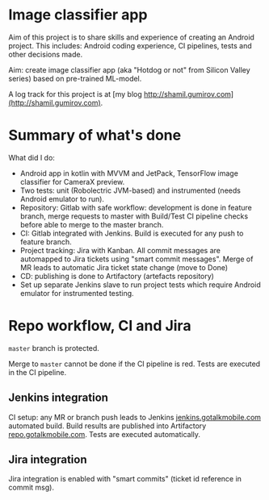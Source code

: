 # Image classifier app

Aim of this project is to share skills and experience of creating an Android
project. This includes: Android coding experience, CI pipelines, tests and other
decisions made.

Aim: create image classifier app (aka "Hotdog or not" from Silicon Valley
series) based on pre-trained ML-model.

A log track for this project is at
[my blog http://shamil.gumirov.com](http://shamil.gumirov.com).

# Summary of what's done

What did I do:
* Android app in kotlin with MVVM and JetPack, TensorFlow image classifier for CameraX preview.
* Two tests: unit (Robolectric JVM-based) and instrumented (needs Android emulator to run).
* Repository: Gitlab with safe workflow: development is done in feature branch, merge requests to master with Build/Test CI pipeline checks before able to merge to the master branch.
* CI: Gitlab integrated with Jenkins. Build is executed for any push to feature branch.
* Project tracking: Jira with Kanban. All commit messages are automapped to Jira tickets using "smart commit messages". Merge of MR leads to automatic Jira ticket state change (move to Done)
* CD: publishing is done to Artifactory (artefacts repository)
* Set up separate Jenkins slave to run project tests which require Android emulator for instrumented testing.

# Repo workflow, CI and Jira

`master` branch is protected.

Merge to `master` cannot be done if the CI pipeline is red. Tests are executed
in the CI pipeline.

## Jenkins integration

CI setup: any MR or branch push leads to 
Jenkins [jenkins.gotalkmobile.com](https://jenkins.gotalkmobile.com) automated 
build. Build results are published into Artifactory
[repo.gotalkmobile.com](https://repo.gotalkmobile.com). Tests are executed
automatically.

## Jira integration

Jira integration is enabled with "smart commits" (ticket id reference in commit
msg).
